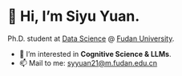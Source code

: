 # 👋 Hi, I’m Siyu Yuan.

Ph.D. student at [Data Science](https://sds.fudan.edu.cn/) @ [Fudan University](https://www.fudan.edu.cn/).

- 🔬 I’m interested in **Cognitive Science & LLMs**.
- 📫 Mail to me: syyuan21@m.fudan.edu.cn


<!---
#### Top Repositories


<a href="https://github.com/anuraghazra/github-readme-stats">
  <img align="center" src="https://github-readme-stats.vercel.app/api/pin/?username=anuraghazra&repo=github-readme-stats&theme=buefy" />
</a>
<a href="https://github.com/anuraghazra/anuraghazra.github.io">
  <img align="center" src="https://github-readme-stats.vercel.app/api/pin/?username=anuraghazra&repo=anuraghazra.github.io&theme=buefy" />
</a>




- 🌱 I’m currently learning ...
- 💞️ I’m looking to collaborate on ...

--->
